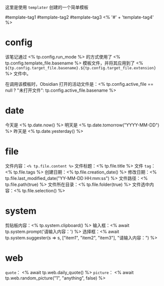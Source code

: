 这里是使用 `templater` 创建的一个简单模板

#template-tag1 #template-tag2 #template-tag3 <% '#' + 'template-tag4' %>
 
# config

该笔记通过 <% tp.config.run_mode %> 的方式使用了 <% tp.config.template_file.basename %> 模板文件，并将其应用到了 <% `${tp.config.target_file.basename}.${tp.config.target_file.extension}` %> 文件中。

在调用该模板时，Obsidian 打开的活动文件是：<% tp.config.active_file == null ? "未打开文件": tp.config.active_file.basename %>

# date

今天是 <% tp.date.now() %>
明天是 <% tp.date.tomorrow("YYYY-MM-DD") %>
昨天是 <% tp.date.yesterday() %>

# file

文件内容：`<% tp.file.content %>`
文件标题：<% tp.file.title %>
文件 `tag`：<% tp.file.tags %>
创建日期：<% tp.file.creation_date() %>
修改日期：<% tp.file.last_modified_date("YY-MM-DD HH:mm:ss") %>
文件路径：<% tp.file.path(true) %>
文件所在目录：<% tp.file.folder(true) %>
文件选中内容：<% tp.file.selection() %>

# system

剪贴板内容：<% tp.system.clipboard() %>
输入框：<% await tp.system.prompt('请输入内容：') %>
选择框：<% await tp.system.suggester(s => s, ["item1", "item2", "item3"], "请输入内容：") %>

# web
`quote`：
<% await tp.web.daily_quote() %>
`picture`：
<% await tp.web.random_picture("1", "anything", false) %>